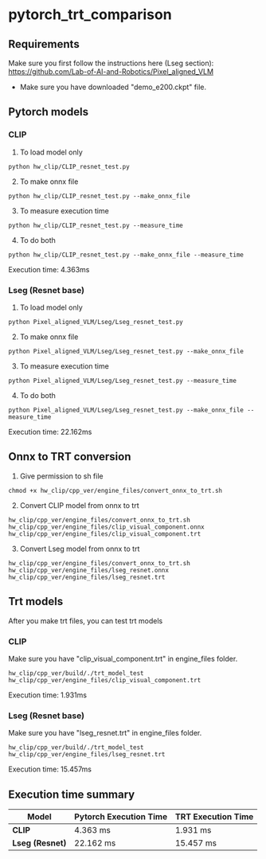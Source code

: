 # pytorch_trt_comparison

## Requirements
Make sure you first follow the instructions here (Lseg section): https://github.com/Lab-of-AI-and-Robotics/Pixel_aligned_VLM

- Make sure you have downloaded "demo_e200.ckpt" file.

## Pytorch models

### CLIP
1. To load model only
```
python hw_clip/CLIP_resnet_test.py
```
2. To make onnx file
```
python hw_clip/CLIP_resnet_test.py --make_onnx_file
```
3. To measure execution time
```
python hw_clip/CLIP_resnet_test.py --measure_time
```
4. To do both
```
python hw_clip/CLIP_resnet_test.py --make_onnx_file --measure_time
```

Execution time: 4.363ms


### Lseg (Resnet base)
1. To load model only
```
python Pixel_aligned_VLM/Lseg/Lseg_resnet_test.py
```
2. To make onnx file
```
python Pixel_aligned_VLM/Lseg/Lseg_resnet_test.py --make_onnx_file
```
3. To measure execution time
```
python Pixel_aligned_VLM/Lseg/Lseg_resnet_test.py --measure_time
```
4. To do both
```
python Pixel_aligned_VLM/Lseg/Lseg_resnet_test.py --make_onnx_file --measure_time
```


Execution time: 22.162ms

## Onnx to TRT conversion

1. Give permission to sh file
```
chmod +x hw_clip/cpp_ver/engine_files/convert_onnx_to_trt.sh
```
2. Convert CLIP model from onnx to trt
```
hw_clip/cpp_ver/engine_files/convert_onnx_to_trt.sh hw_clip/cpp_ver/engine_files/clip_visual_component.onnx hw_clip/cpp_ver/engine_files/clip_visual_component.trt
```
3. Convert Lseg model from onnx to trt
```
hw_clip/cpp_ver/engine_files/convert_onnx_to_trt.sh hw_clip/cpp_ver/engine_files/lseg_resnet.onnx hw_clip/cpp_ver/engine_files/lseg_resnet.trt
```

## Trt models

After you make trt files, you can test trt models

### CLIP

Make sure you have "clip_visual_component.trt" in engine_files folder.

```
hw_clip/cpp_ver/build/./trt_model_test hw_clip/cpp_ver/engine_files/clip_visual_component.trt
```
Execution time: 1.931ms


### Lseg (Resnet base)

Make sure you have "lseg_resnet.trt" in engine_files folder.

```
hw_clip/cpp_ver/build/./trt_model_test hw_clip/cpp_ver/engine_files/lseg_resnet.trt
```
Execution time: 15.457ms


## Execution time summary
| Model           | Pytorch Execution Time | TRT Execution Time |
|-----------------|------------------------|---------------------|
| **CLIP**        | 4.363 ms               | 1.931 ms            |
| **Lseg (Resnet)**| 22.162 ms             | 15.457 ms           |
